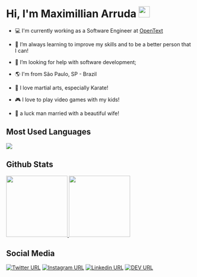 <!--
**dearrudam/dearrudam** is a ✨ _special_ ✨ repository because its `README.md` (this file) appears on your GitHub profile.

Here are some ideas to get you started:

- 🔭 I’m currently working on ...
- 🌱 I’m currently learning ...
- 👯 I’m looking to collaborate on ...
- 🤔 I’m looking for help with ...
- 💬 Ask me about ...
- 📫 How to reach me: ...
- 😄 Pronouns: ...
- ⚡ Fun fact: ...
-->
# Hi, I'm Maximillian Arruda <img src="https://raw.githubusercontent.com/iampavangandhi/iampavangandhi/master/gifs/Hi.gif" width="30px">

- :computer: I'm currently working as a Software Engineer at [OpenText](https://www.opentext.com/)
- 🌱 I’m always learning to improve my skills and to be a better person that I can!
- 🤔 I’m looking for help with software development;

- :earth_americas: I'm from São Paulo, SP - Brazil
- :punch: I love martial arts, especially Karate!
- :video_game: I love to play video games with my kids!
- :couple_with_heart: a luck man married with a beautiful wife!


## Most Used Languages

<a href="https://github.com/anuraghazra/github-readme-stats">
<img src="https://github-readme-stats.vercel.app/api/top-langs/?username=dearrudam&layout=compact&langs_count=20&hide_title=true&hide_border=true" />    
</a> 

## Github Stats
<a href="https://github.com/anuraghazra/github-readme-stats">
    <img
      height="165"
      src="https://github-readme-stats.vercel.app/api?username=dearrudam&count_private=true&show_icons=true&custom_title=Github%20Status&hide=issues&hide_title=true&hide_border=true" />
</a>
<a href="#">
    <img
      height="165"
      src="https://github-readme-streak-stats.herokuapp.com/?user=dearrudam&hide_border=true" />
</a>


## Social Media

[![Twitter URL](https://img.shields.io/twitter/url?color=%231DA1F2&label=follow&logo=twitter&logoColor=%231DA1F2&style=flat-square&url=https%3A%2F%2Ftwitter.com%2Fmaxdearruda)](https://twitter.com/maxdearruda)
[![Instagram URL](https://img.shields.io/twitter/url?color=%23fb3958&label=follow&logo=instagram&logoColor=%23fb3958&style=flat-square&url=https%3A%2F%2Fwww.instagram.com%2Fmaximillianarruda)](https://www.instagram.com/maximillianarruda/)
[![Linkedin URL](https://img.shields.io/twitter/url?color=%230072b1&label=connect&logo=linkedin&logoColor=%230072b1&style=flat-square&url=https%3A%2F%2Fwww.linkedin.com%2Fin%2Fmaxarruda%2F)](https://www.linkedin.com/in/maxarruda/)
[![DEV URL](https://img.shields.io/twitter/url?color=lightgray&label=follow&logo=dev.to&logoColor=%0A0A0A&style=flat-square&url=https%3A%2F%2Fdev.to%2Fdearrudam)](https://dev.to/dearrudam)
